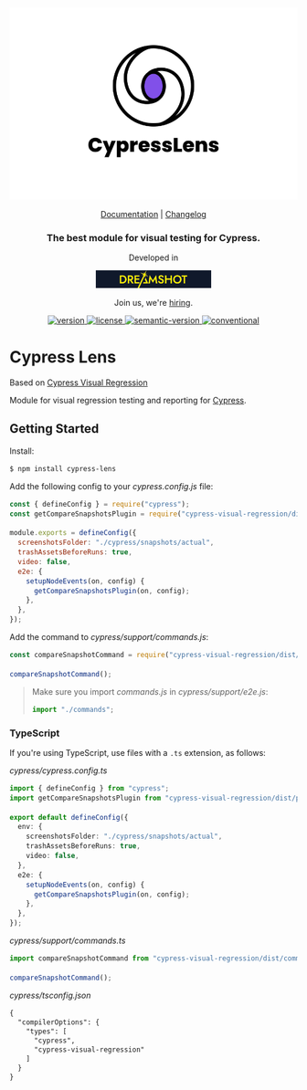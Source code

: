 <p align="center">
  <a href="https://careers.dreamshot.bg/open-source">
    <picture>
      <source media="(prefers-color-scheme: dark)"  srcset="./assets/logo-dark.png">
      <source media="(prefers-color-scheme: light)" srcset="./assets/logo-light.png">
      <img alt="Logo" src="./assets/logo-light.png">
    </picture>    
  </a>
</p>
<p align="center">
  <a href="https://careers.dreamshot.bg/open-source">Documentation</a> |
  <a href="https://github.com/dreamshotrocks/cypress-lens/blob/main/CHANGELOG.md">Changelog</a>
</p>

<h3 align="center">
  The best module for visual testing for Cypress.
</h3>

<p align="center">
  Developed in
</p>
<p align="center">
  <a href="https://dreamshot.bg/">
    <img alt="Cypress Conf Link" src="./assets/dreamshot-logo.png" width="40%" height="40%" />
  </a>
</p>
<p align="center">
  Join us, we're <a href="https://careers.dreamshot.bg/careers">hiring</a>.
</p>

<p align="center">
  <a href="https://www.npmjs.com/package/cypress-lens">
    <img src="https://img.shields.io/npm/v/cypress-lens" alt="version"/>
  </a>
  <a href="https://github.com/dreamshotrocks/cypress-lens/blob/main/LICENSE">
    <img src="https://img.shields.io/badge/license-MIT-blue.svg" alt="license"/>
  </a>
  <a href="https://github.com/semantic-release/semantic-release">
    <img src="https://img.shields.io/badge/%20%20%F0%9F%93%A6%F0%9F%9A%80-semantic--release-e10079.svg" alt="semantic-version"/>
  </a>
  <a href="https://conventionalcommits.org">
    <img src="https://img.shields.io/badge/Conventional%20Commits-1.0.0-%23FE5196?logo=conventionalcommits&logoColor=white" alt="conventional"/>
  </a><br />
</p>

# Cypress Lens

Based on [Cypress Visual Regression](https://www.npmjs.com/package/cypress-visual-regression)

Module for visual regression testing and reporting for [Cypress](https://www.cypress.io/).

## Getting Started

Install:

```sh
$ npm install cypress-lens
```

Add the following config to your _cypress.config.js_ file:

```javascript
const { defineConfig } = require("cypress");
const getCompareSnapshotsPlugin = require("cypress-visual-regression/dist/plugin");

module.exports = defineConfig({
  screenshotsFolder: "./cypress/snapshots/actual",
  trashAssetsBeforeRuns: true,
  video: false,
  e2e: {
    setupNodeEvents(on, config) {
      getCompareSnapshotsPlugin(on, config);
    },
  },
});
```

Add the command to _cypress/support/commands.js_:

```javascript
const compareSnapshotCommand = require("cypress-visual-regression/dist/command");

compareSnapshotCommand();
```

> Make sure you import _commands.js_ in _cypress/support/e2e.js_:
>
> ```javascript
> import "./commands";
> ```

### TypeScript

If you're using TypeScript, use files with a `.ts` extension, as follows:

_cypress/cypress.config.ts_

```ts
import { defineConfig } from "cypress";
import getCompareSnapshotsPlugin from "cypress-visual-regression/dist/plugin";

export default defineConfig({
  env: {
    screenshotsFolder: "./cypress/snapshots/actual",
    trashAssetsBeforeRuns: true,
    video: false,
  },
  e2e: {
    setupNodeEvents(on, config) {
      getCompareSnapshotsPlugin(on, config);
    },
  },
});
```

_cypress/support/commands.ts_

```ts
import compareSnapshotCommand from "cypress-visual-regression/dist/command";

compareSnapshotCommand();
```

_cypress/tsconfig.json_

```json:
{
  "compilerOptions": {
    "types": [
      "cypress",
      "cypress-visual-regression"
    ]
  }
}
```
